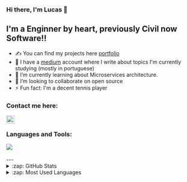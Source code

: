 ### Hi there, I'm Lucas 👋


## I'm a Enginner by heart, previously Civil now Software!!
- ✍ You can find my projects here [portfolio]
- 🔭 I have a [medium] account where I write about topics I'm currently studying (mostly in portuguese)
- 🌱 I’m currently learning about Microservices architecture.
- 👯 I’m looking to collaborate on open source
- ⚡ Fun fact: I'm a decent tennis player

### Contact me here:
[<img align="left" alt="LucasMelo | LinkedIn" width="22px" src="https://cdn.jsdelivr.net/npm/simple-icons@v3/icons/linkedin.svg" />][linkedin]

<br />

### Languages and Tools:

<a href="https://skillicons.dev">
  <img src="https://skillicons.dev/icons?i=linux,git,javascript,typescript,golang,css,html,react,nodejs,express,mongo,postgresql,nest,mysql,prisma" />
</a>

<br />
<br />
---

<details>
  <summary>:zap: GitHub Stats</summary>

  <img align="left" alt="Lucas's GitHub Stats" src="https://github-readme-stats.vercel.app/api?username=Lucas-Melo0&show_icons=true&hide_border=true" />

</details>

<details>
  <summary>:zap: Most Used Languages</summary>

<img align="left" alt="Lucas's GitHub Top Languages" src="https://github-readme-stats.vercel.app/api/top-langs/?username=Lucas-Melo0" />

</details>

[website]: https://medium.com/@lucassss8v
[linkedin]: https://www.linkedin.com/in/lucas-melo-bb0999210/
[portfolio]: https://github.com/Lucas-Melo0?tab=repositories
[medium]: https://medium.com/@lucassss8v
